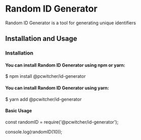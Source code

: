 # Random ID Generator

Random ID Generator is a tool for generating unique identifiers

## Installation and Usage

### Installation

#### You can install Random ID Generator using npm or yarn:

\$ npm install @pcwitcher/id-generator

#### You can install Random ID Generator using yarn:

\$ yarn add @pcwitcher/id-generator

#### Basic Usage

const randomID = require('@pcwitcher/id-generator');

console.log(randomID(10));
